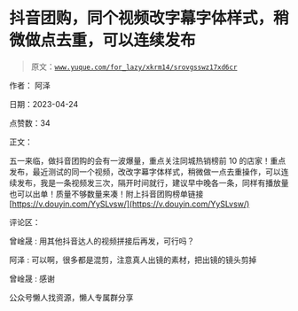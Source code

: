 # 抖音团购，同个视频改字幕字体样式，稍微做点去重，可以连续发布

> 原文：[`www.yuque.com/for_lazy/xkrm14/srovgsswz17xd6cr`](https://www.yuque.com/for_lazy/xkrm14/srovgsswz17xd6cr)



作者： 阿泽



日期：2023-04-24



点赞数：34



正文：



五一来临，做抖音团购的会有一波爆量，重点关注同城热销榜前 10 的店家！重点发布，最近测试的同一个视频，改改字幕字体样式，稍微做一点去重操作，可以连续发布，我是一条视频发三次，隔开时间就行，建议早中晚各一条，同样有播放量也可以出单！质量不够数量来凑！附上抖音团购榜单链接 [https://v.douyin.com/YySLvsw/](https://v.douyin.com/YySLvsw/)



评论区：



曾崯晟 : 用其他抖音达人的视频拼接后再发，可行吗？



阿泽 : 可以啊，很多都是混剪，注意真人出镜的素材，把出镜的镜头剪掉



曾崯晟 : 感谢



公众号懒人找资源，懒人专属群分享


